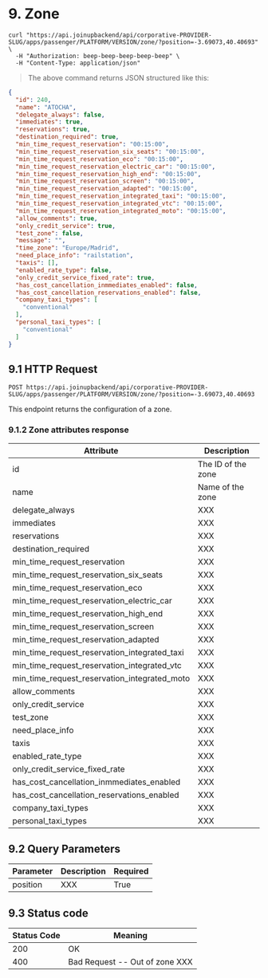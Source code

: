 # 9. Zone

```shell
curl "https://api.joinupbackend/api/corporative-PROVIDER-SLUG/apps/passenger/PLATFORM/VERSION/zone/?position=-3.69073,40.40693" \
  -H "Authorization: beep-beep-beep-beep-beep" \
  -H "Content-Type: application/json"

```

> The above command returns JSON structured like this:

```json
{
  "id": 240,
  "name": "ATOCHA",
  "delegate_always": false,
  "immediates": true,
  "reservations": true,
  "destination_required": true,
  "min_time_request_reservation": "00:15:00",
  "min_time_request_reservation_six_seats": "00:15:00",
  "min_time_request_reservation_eco": "00:15:00",
  "min_time_request_reservation_electric_car": "00:15:00",
  "min_time_request_reservation_high_end": "00:15:00",
  "min_time_request_reservation_screen": "00:15:00",
  "min_time_request_reservation_adapted": "00:15:00",
  "min_time_request_reservation_integrated_taxi": "00:15:00",
  "min_time_request_reservation_integrated_vtc": "00:15:00",
  "min_time_request_reservation_integrated_moto": "00:15:00",
  "allow_comments": true,
  "only_credit_service": true,
  "test_zone": false,
  "message": "",
  "time_zone": "Europe/Madrid",
  "need_place_info": "railstation",
  "taxis": [],
  "enabled_rate_type": false,
  "only_credit_service_fixed_rate": true,
  "has_cost_cancellation_inmmediates_enabled": false,
  "has_cost_cancellation_reservations_enabled": false,
  "company_taxi_types": [
    "conventional"
  ],
  "personal_taxi_types": [
    "conventional"
  ]
}
```


## 9.1 HTTP Request

`POST https://api.joinupbackend/api/corporative-PROVIDER-SLUG/apps/passenger/PLATFORM/VERSION/zone/?position=-3.69073,40.40693`

This endpoint returns the configuration of a zone.


### 9.1.2 Zone attributes response

Attribute | Description
--------- | -----------
id | The ID of the zone
name | Name of the zone
delegate_always | XXX
immediates | XXX
reservations | XXX
destination_required | XXX
min_time_request_reservation | XXX
min_time_request_reservation_six_seats | XXX
min_time_request_reservation_eco | XXX
min_time_request_reservation_electric_car | XXX
min_time_request_reservation_high_end | XXX
min_time_request_reservation_screen | XXX
min_time_request_reservation_adapted | XXX
min_time_request_reservation_integrated_taxi | XXX
min_time_request_reservation_integrated_vtc | XXX
min_time_request_reservation_integrated_moto | XXX
allow_comments | XXX
only_credit_service | XXX
test_zone | XXX
need_place_info | XXX
taxis | XXX
enabled_rate_type | XXX
only_credit_service_fixed_rate | XXX
has_cost_cancellation_inmmediates_enabled | XXX
has_cost_cancellation_reservations_enabled | XXX
company_taxi_types | XXX
personal_taxi_types | XXX


## 9.2 Query Parameters


Parameter | Description | Required 
--------- | ----------- | ----------- 
position | XXX |  True


## 9.3 Status code

Status Code | Meaning
---------- | -------
200 | OK
400 | Bad Request -- Out of zone XXX